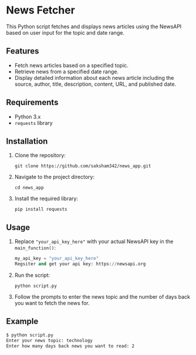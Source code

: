 # News Fetcher

This Python script fetches and displays news articles using the NewsAPI based on user input for the topic and date range.

## Features

- Fetch news articles based on a specified topic.
- Retrieve news from a specified date range.
- Display detailed information about each news article including the source, author, title, description, content, URL, and published date.

## Requirements

- Python 3.x
- `requests` library

## Installation

1. Clone the repository:
    ```
    git clone https://github.com/saksham342/news_app.git
    ```
2. Navigate to the project directory:
    ```
    cd news_app
    ```
3. Install the required library:
    ```
    pip install requests
    ```

## Usage

1. Replace `"your_api_key_here"` with your actual NewsAPI key in the `main_function()`:
    ```python
    my_api_key = "your_api_key_here"
    Regsiter and get your api key: https://newsapi.org
    ```
2. Run the script:
    ```
    python script.py
    ```
3. Follow the prompts to enter the news topic and the number of days back you want to fetch the news for.

## Example

```sh
$ python script.py
Enter your news topic: technology
Enter how many days back news you want to read: 2
